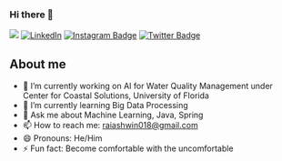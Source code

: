 ### Hi there 👋

![](https://komarev.com/ghpvc/?username=ashwin181) [![LinkedIn](https://img.shields.io/badge/-LinkedIn-De76a8?style=flat-square&logo=Linkedin&logoColor=blue&color=white)](https://www.linkedin.com/in/ashwin-rai-6551b8121/) [![Instagram Badge](https://img.shields.io/badge/-Instagram-e4405f?style=flat-square&logo=Instagram&logoColor=red&color=white)](https://https://www.instagram.com/ashwin_rai/) [![Twitter Badge](https://img.shields.io/badge/-Twitter-e4405f?style=flat-square&logo=Twitter&logoColor=blue&color=white)](https://twitter.com/ashwin1816)


## About me

- 🔭 I’m currently working on AI for Water Quality Management under Center for Coastal Solutions, University of Florida
- 🌱 I’m currently learning Big Data Processing
- 💬 Ask me about Machine Learning, Java, Spring
- 📫 How to reach me: raiashwin018@gmail.com
- 😄 Pronouns: He/Him
- ⚡ Fun fact: Become comfortable with the uncomfortable